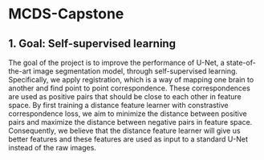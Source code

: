 # MCDS-Capstone

## 1. Goal: Self-supervised learning
The goal of the project is to improve the performance of U-Net, a state-of-the-art image segmentation model, through self-supervised learning. Specifically, we apply registration, which is a way of mapping one brain to another and find point to point correspondence. These correspondences are used as positive pairs that should be close to each other in feature space. By first training a distance feature learner with constrastive correspondence loss, we aim to minimize the distance between positive pairs and maximize the distance between negative pairs in feature space. Consequently, we believe that the distance feature learner will give us better features and these features are used as input to a standard U-Net instead of the raw images.
